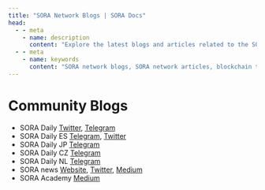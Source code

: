 ```yaml
---
title: "SORA Network Blogs | SORA Docs"
head:
  - - meta
    - name: description
      content: "Explore the latest blogs and articles related to the SORA network. Stay up-to-date with the latest developments, updates, and insights into the SORA ecosystem. Discover informative and engaging content covering various topics, including blockchain technology, decentralized finance, governance, and more."
  - - meta
    - name: keywords
      content: "SORA network blogs, SORA network articles, blockchain technology, decentralized finance, governance, SORA ecosystem"
---
```


# Community Blogs

- SORA Daily [Twitter](https://twitter.com/SORADaily_), [Telegram](https://t.me/SORAdaily)
- SORA Daily ES [Telegram](https://t.me/soradailyspanish), [Twitter](https://twitter.com/SORAdailyspa)
- SORA Daily JP [Telegram](https://t.me/SORADaily_Japanese)
- SORA Daily CZ [Telegram](https://t.me/SORADailyCzech)
- SORA Daily NL [Telegram](https://t.me/SORAdaily_dutch)
- SORA news [Website](https://soranews.io), [Twitter](https://twitter.com/soranews_io), [Medium](https://medium.com/@soranews)
- SORA Academy [Medium](https://medium.com/sora-academy)
